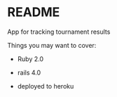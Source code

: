 # README

App for tracking tournament results

Things you may want to cover:

* Ruby 2.0

* rails 4.0

* deployed to heroku
